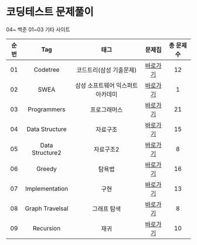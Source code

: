 # 코딩테스트 문제풀이  

04~ 백준
01~03 기타 사이트 

| 순번 | Tag                          | 태그                | 문제집    | 총 문제 수 |
| :--: | :--------------------------: | :-----------------: | :------:  |:------: |
| 01 | Codetree | 코드트리(삼성 기출문제) | [바로가기](./Codetree) | 12 |
| 02 | SWEA | 삼성 소프트웨어 익스퍼트 아카데미 | [바로가기](./SWEA) | 1 |
| 03 | Programmers | 프로그래머스 | [바로가기](./Programmers) | 21 |
| 04 | Data Structure | 자료구조 | [바로가기](./DataStructure) | 15 |
| 05 | Data Structure2 | 자료구조2 | [바로가기](./DataStructure2) | 8 |
| 06 | Greedy | 탐욕법 | [바로가기](./Greedy) | 16 |
| 07 | Implementation | 구현 | [바로가기](./Implementation) | 13 |
| 08 | Graph Travelsal | 그래프 탐색 | [바로가기](./GraphTraversal) | 8 |
| 09 | Recursion | 재귀 | [바로가기](./Recursion) | 10 |
